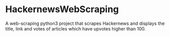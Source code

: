 # HackernewsWebScraping
A web-scraping python3 project that scrapes Hackernews and displays the title, link and votes of articles which have upvotes higher than 100.
